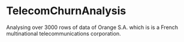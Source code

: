 # TelecomChurnAnalysis
Analysing over 3000 rows of data of Orange S.A. which is is a French multinational telecommunications corporation.
